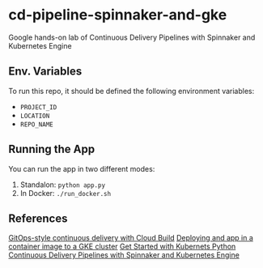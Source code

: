 # cd-pipeline-spinnaker-and-gke
Google hands-on lab of Continuous Delivery Pipelines with Spinnaker and Kubernetes Engine

## Env. Variables

To run this repo, it should be defined the following environment variables:

- `PROJECT_ID`
- `LOCATION`
- `REPO_NAME`

## Running the App

You can run the app in two different modes:

1. Standalon: `python app.py`
2. In Docker: `./run_docker.sh`


## References

[GitOps-style continuous delivery with Cloud Build](https://cloud.google.com/kubernetes-engine/docs/tutorials/gitops-cloud-build)
[Deploying and app in a container image to a GKE cluster](https://cloud.google.com/kubernetes-engine/docs/quickstarts/deploy-app-container-image#python)
[Get Started with Kubernets Python](https://kubernetes.io/blog/2019/07/23/get-started-with-kubernetes-using-python/)
[Continuous Delivery Pipelines with Spinnaker and Kubernetes Engine](https://www.cloudskillsboost.google/focuses/552?locale=en&parent=catalog)
